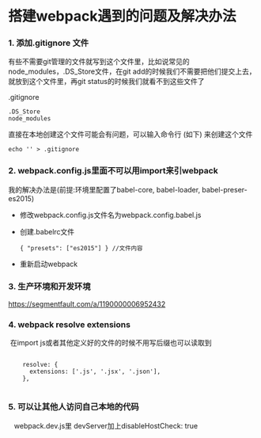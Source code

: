 # 搭建webpack遇到的问题及解决办法

### 1. 添加.gitignore 文件
有些不需要git管理的文件就写到这个文件里，比如说常见的node_modules，.DS_Store文件，在git add的时候我们不需要把他们提交上去，就放到这个文件里，再git status的时候我们就看不到这些文件了

.gitignore

<pre><code>.DS_Store
node_modules
</code></pre>

直接在本地创建这个文件可能会有问题，可以输入命令行 (如下) 来创建这个文件

<pre><code>echo '' > .gitignore</code></pre>

### 2. webpack.config.js里面不可以用import来引webpack

我的解决办法是(前提:环境里配置了babel-core, babel-loader, babel-preser-es2015)
* 修改webpack.config.js文件名为webpack.config.babel.js
* 创建.babelrc文件

  <pre><code>{ "presets": ["es2015"] } //文件内容</code></pre>
  
* 重新启动webpack

### 3. 生产环境和开发环境

  https://segmentfault.com/a/1190000006952432
  
  
### 4. webpack resolve extensions
  在import js或者其他定义好的文件的时候不用写后缀也可以读取到
  <pre><code>
    resolve: {
      extensions: ['.js', '.jsx', '.json'],
    },
  </code></pre>

### 5. 可以让其他人访问自己本地的代码
    webpack.dev.js里 devServer加上disableHostCheck: true
